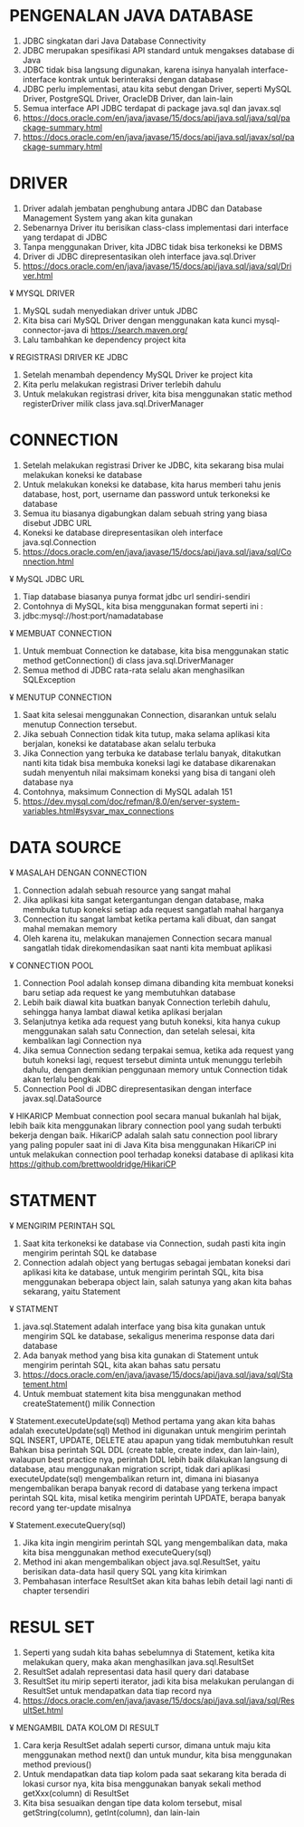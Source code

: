 # PENGENALAN JAVA DATABASE

1. JDBC singkatan dari Java Database Connectivity
2. JDBC merupakan spesifikasi API standard untuk mengakses database di Java
2. JDBC tidak bisa langsung digunakan, karena isinya hanyalah interface-interface kontrak untuk berinteraksi dengan database
3. JDBC perlu implementasi, atau kita sebut dengan Driver, seperti MySQL Driver, PostgreSQL Driver, OracleDB Driver, dan lain-lain
4. Semua interface API JDBC terdapat di package java.sql dan javax.sql
5. https://docs.oracle.com/en/java/javase/15/docs/api/java.sql/java/sql/package-summary.html
6. https://docs.oracle.com/en/java/javase/15/docs/api/java.sql/javax/sql/package-summary.html 

# DRIVER
1. Driver adalah jembatan penghubung antara JDBC dan Database Management System yang akan kita gunakan
2. Sebenarnya Driver itu berisikan class-class implementasi dari interface yang terdapat di JDBC
3. Tanpa menggunakan Driver, kita JDBC tidak bisa terkoneksi ke DBMS
4. Driver di JDBC direpresentasikan oleh interface java.sql.Driver
5. https://docs.oracle.com/en/java/javase/15/docs/api/java.sql/java/sql/Driver.html 

¥ MYSQL DRIVER
1. MySQL sudah menyediakan driver untuk JDBC
2. Kita bisa cari MySQL Driver dengan menggunakan kata kunci mysql-connector-java di https://search.maven.org/
3. Lalu tambahkan ke dependency project kita

¥ REGISTRASI DRIVER KE JDBC
1. Setelah menambah dependency MySQL Driver ke project kita
2. Kita perlu melakukan registrasi Driver terlebih dahulu
3. Untuk melakukan registrasi driver, kita bisa menggunakan static method registerDriver milik class java.sql.DriverManager

# CONNECTION
1. Setelah melakukan registrasi Driver ke JDBC, kita sekarang bisa mulai melakukan koneksi ke database
2. Untuk melakukan koneksi ke database, kita harus memberi tahu jenis database, host, port, username dan password untuk terkoneksi ke database
3. Semua itu biasanya digabungkan dalam sebuah string yang biasa disebut JDBC URL
4. Koneksi ke database direpresentasikan oleh interface java.sql.Connection
5. https://docs.oracle.com/en/java/javase/15/docs/api/java.sql/java/sql/Connection.html 

¥ MySQL JDBC URL
1. Tiap database biasanya punya format jdbc url sendiri-sendiri
2. Contohnya di MySQL, kita bisa menggunakan format seperti ini :
3. jdbc:mysql://host:port/namadatabase

¥ MEMBUAT CONNECTION
1. Untuk membuat Connection ke database, kita bisa menggunakan static method getConnection() di class java.sql.DriverManager
2. Semua method di JDBC rata-rata selalu akan menghasilkan SQLException

¥ MENUTUP CONNECTION
1. Saat kita selesai menggunakan Connection, disarankan untuk selalu menutup Connection tersebut.
2. Jika sebuah Connection tidak kita tutup, maka selama aplikasi kita berjalan, koneksi ke datatabase akan selalu terbuka
3. Jika Connection yang terbuka ke database terlalu banyak, ditakutkan nanti kita tidak bisa membuka koneksi lagi ke database dikarenakan sudah menyentuh nilai maksimam koneksi yang bisa di tangani oleh database nya
4. Contohnya, maksimum Connection di MySQL adalah 151
5. https://dev.mysql.com/doc/refman/8.0/en/server-system-variables.html#sysvar_max_connections 

# DATA SOURCE

¥ MASALAH DENGAN CONNECTION
1. Connection adalah sebuah resource yang sangat mahal
2. Jika aplikasi kita sangat ketergantungan dengan database, maka membuka tutup koneksi setiap ada request sangatlah mahal harganya
3. Connection itu sangat lambat ketika pertama kali dibuat, dan sangat mahal memakan memory
4. Oleh karena itu, melakukan manajemen Connection secara manual sangatlah tidak direkomendasikan saat nanti kita membuat aplikasi

¥ CONNECTION POOL
1. Connection Pool adalah konsep dimana dibanding kita membuat koneksi baru setiap ada request ke yang membutuhkan database
2. Lebih baik diawal kita buatkan banyak Connection terlebih dahulu, sehingga hanya lambat diawal ketika aplikasi berjalan
3. Selanjutnya ketika ada request yang butuh koneksi, kita hanya cukup menggunakan salah satu Connection, dan setelah selesai, kita kembalikan lagi Connection nya
4. Jika semua Connection sedang terpakai semua, ketika ada request yang butuh koneksi lagi, request tersebut diminta untuk menunggu terlebih dahulu, dengan demikian penggunaan memory untuk Connection tidak akan terlalu bengkak
4. Connection Pool di JDBC direpresentasikan dengan interface javax.sql.DataSource

¥ HIKARICP
Membuat connection pool secara manual bukanlah hal bijak, lebih baik kita menggunakan library connection pool yang sudah terbukti bekerja dengan baik.
HikariCP adalah salah satu connection pool library yang paling populer saat ini di Java
Kita bisa menggunakan HikariCP ini untuk melakukan connection pool terhadap koneksi database di aplikasi kita
https://github.com/brettwooldridge/HikariCP 

# STATMENT

¥ MENGIRIM PERINTAH SQL
1. Saat kita terkoneksi ke database via Connection, sudah pasti kita ingin mengirim perintah SQL ke database
2. Connection adalah object yang bertugas sebagai jembatan koneksi dari aplikasi kita ke database, untuk mengirim perintah SQL, kita bisa menggunakan beberapa object lain, salah satunya yang akan kita bahas sekarang, yaitu Statement


¥ STATMENT
1. java.sql.Statement adalah interface yang bisa kita gunakan untuk mengirim SQL ke database, sekaligus menerima response data dari database
2. Ada banyak method yang bisa kita gunakan di Statement untuk mengirim perintah SQL, kita akan bahas satu persatu
3. https://docs.oracle.com/en/java/javase/15/docs/api/java.sql/java/sql/Statement.html
4. Untuk membuat statement kita bisa menggunakan method createStatement() milik Connection

¥ Statement.executeUpdate(sql)
Method pertama yang akan kita bahas adalah executeUpdate(sql)
Method ini digunakan untuk mengirim perintah SQL INSERT, UPDATE, DELETE atau apapun yang tidak membutuhkan result
Bahkan bisa perintah SQL DDL (create table, create index, dan lain-lain), walaupun best practice nya, perintah DDL lebih baik dilakukan langsung di database, atau menggunakan migration script, tidak dari aplikasi
executeUpdate(sql) mengembalikan return int, dimana ini biasanya mengembalikan berapa banyak record di database yang terkena impact perintah SQL kita, misal ketika mengirim perintah UPDATE, berapa banyak record yang ter-update misalnya


¥ Statement.executeQuery(sql)
1. Jika kita ingin mengirim perintah SQL yang mengembalikan data, maka kita bisa menggunakan method executeQuery(sql)
2. Method ini akan mengembalikan object java.sql.ResultSet, yaitu berisikan data-data hasil query SQL yang kita kirimkan
3. Pembahasan interface ResultSet akan kita bahas lebih detail lagi nanti di chapter tersendiri

# RESUL SET

1. Seperti yang sudah kita bahas sebelumnya di Statement, ketika kita melakukan query, maka akan menghasilkan java.sql.ResultSet
2. ResultSet adalah representasi data hasil query dari database
3. ResultSet itu mirip seperti iterator, jadi kita bisa melakukan perulangan di ResultSet untuk mendapatkan data tiap record nya
4. https://docs.oracle.com/en/java/javase/15/docs/api/java.sql/java/sql/ResultSet.html 

¥ MENGAMBIL DATA KOLOM DI RESULT
1. Cara kerja ResultSet adalah seperti cursor, dimana untuk maju kita menggunakan method next() dan untuk mundur, kita bisa menggunakan method previous()
2. Untuk mendapatkan data tiap kolom pada saat sekarang kita berada di lokasi cursor nya, kita bisa menggunakan banyak sekali method getXxx(column) di ResultSet
3. Kita bisa sesuaikan dengan tipe data kolom tersebut, misal getString(column), getInt(column), dan lain-lain

